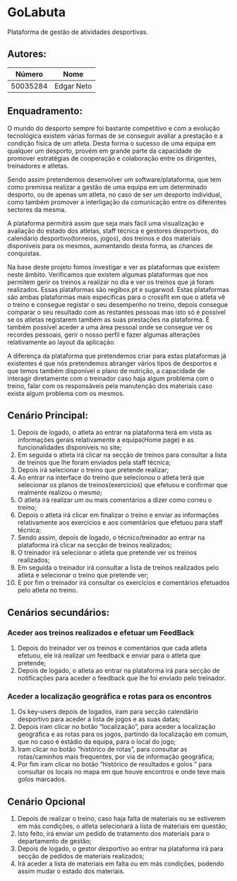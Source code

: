 # GoLabuta
Plataforma de gestão de atividades desportivas.

## Autores:

| Número | Nome |
|--------|------|
|  50035284  | Edgar Neto |


## Enquadramento:

O mundo do desporto sempre foi bastante competitivo e com a evolução tecnológica existem várias formas de se conseguir avaliar 
a prestação e a condição física de um atleta. Desta forma o sucesso de uma equipa em qualquer um desporto, provém em grande parte 
da capacidade de promover estratégias de  cooperação e colaboração entre os dirigentes, treinadores e atletas.
  
Sendo assim pretendemos desenvolver um software/plataforma, que tem como premissa realizar a gestão de uma equipa em um determinado 
desporto, ou de apenas um atleta, no caso de ser um desporto individual, como também  promover a interligação da comunicação entre os 
diferentes sectores da mesma.
  
A plataforma permitirá assim que seja mais fácil uma visualização e avaliação do estado dos atletas, staff técnica e gestores desportivos,
do calendário desportivo(torneios, jogos), dos treinos e dos materiais disponíveis para os mesmos, aumentando desta forma, as chances de conquistas.
 
Na base deste projeto fomos investigar e ver as plataformas que existem neste âmbito. Verificamos que existem algumas plataformas que nos permitem 
gerir os treinos a realizar no dia e ver os treinos que já foram realizados. Essas plataformas são regibox.pt e sugarwod. Estas plataformas são ambas 
plataformas mais especificas para o crossfit em que o atleta vê o treino e consegue registar o seu desempenho no treino, depois consegue comparar o 
seu resultado com as restantes pessoas mas isto só é possível se os atletas registarem também as suas prestações na plataforma. É também possível aceder 
a uma área pessoal onde se consegue ver os recordes pessoais, gerir o nosso perfil e fazer algumas alterações relativamente ao layout da aplicação. 

A diferença da plataforma que pretendemos criar para estas plataformas já existentes é que nós pretendemos abranger vários tipos de desportos e que 
temos também disponível o plano de nutrição, a capacidade de interagir diretamente com o treinador caso haja algum problema com o treino, falar com
os responsáveis pela manutenção dos materiais caso exista algum problema com os mesmos.



## Cenário Principal:

1. Depois de logado, o atleta ao entrar na plataforma terá em vista as informações gerais relativamente a equipa(Home page) e as funcionalidades disponíveis no site;
1. Em seguida o atleta irá clicar na secção de treinos para consultar a lista de treinos que lhe foram enviados pela staff técnica;
1. Depois irá selecionar o treino que pretende realizar;
1. Ao entrar na interface do treino que selecionou o atleta terá que selecionar os planos de treinos(exercícios) que efetuou e confirmar que realmente realizou o mesmo;
1. O atleta irá realizar um ou mais comentários a dizer como correu o treino;
1. Depois o atleta irá clicar em finalizar o treino e enviar as informações relativamente aos exercícios e aos comentários que efetuou para staff técnica;
1. Sendo assim, depois de logado, o técnico/treinador ao entrar na plataforma irá clicar na secção de treinos realizados;
1. O treinador irá selecionar o atleta que pretende ver os treinos realizados;
1. Em seguida o treinador irá consultar a lista de treinos realizados pelo atleta e selecionar o treino que pretende ver; 
1. E por fim o treinador irá consultar os exercícios e comentários efetuados pelo atleta no treino.

## Cenários secundários:

### Aceder aos treinos realizados e efetuar um FeedBack 
     
1. Depois do treinador ver os treinos e comentários que cada atleta efetuou, ele irá realizar um feedback e enviar para o atleta que pretende;
1. Depois de logado, o atleta ao entrar na plataforma irá  para secção de notificações  para aceder o feedback que lhe foi enviado pelo treinador.

### Aceder a localização geográfica e rotas para os encontros

1. Os key-users depois de logados, iram para secção calendário desportivo para aceder a lista de jogos e as suas datas;
1. Depois iram clicar no botão “localização”, para aceder a localização geográfica e as rotas para os jogos, partindo da localização em comum, que no caso é estádio da equipa, para o local do jogo;
1. Iram clicar no botão “histórico de rotas”, para consultar as rotas/caminhos mais frequentes, por via de informação geográfica; 
1. Por fim iram clicar no botão “histórico de resultados e golos ” para consultar os locais no mapa em que houve encontros e onde teve mais golos marcados.


## Cenário Opcional  	

1. Depois de realizar o treino, caso haja falta de materiais ou se estiverem em más condições, o atleta selecionará a lista de materiais em questão;
1. Isto feito, irá enviar um pedido de tratamento dos materiais para o departamento de gestão;
1. Depois de logado, o gestor desportivo ao entrar na plataforma irá para secção de pedidos de materiais realizados;
1. Irá aceder a lista de materiais em falta ou em más condições, podendo assim mudar o estado dos materiais.
